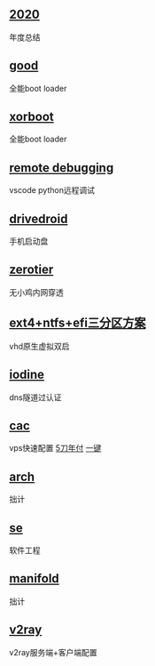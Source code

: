 ## [2020](2020)

年度总结

## [good](xorboot)

全能boot loader

## [xorboot](xorboot)

全能boot loader

## [remote debugging](rd)

vscode python远程调试

## [drivedroid](drivedroid)

手机启动盘

## [zerotier](zerotier)

无小鸡内网穿透

## [ext4+ntfs+efi三分区方案](partition)

vhd原生虚拟双启

## [iodine](iodine)

dns隧道过认证

## [cac](cac)

vps快速配置 [5刀年付](//tkkcc.github.io/v) [一键](//github.com/tkkcc/vps#readme)

## [arch](arch)

拙计

## [se](se)

软件工程

## [manifold](manifold)

拙计

## [v2ray](v2ray)

v2ray服务端+客户端配置

